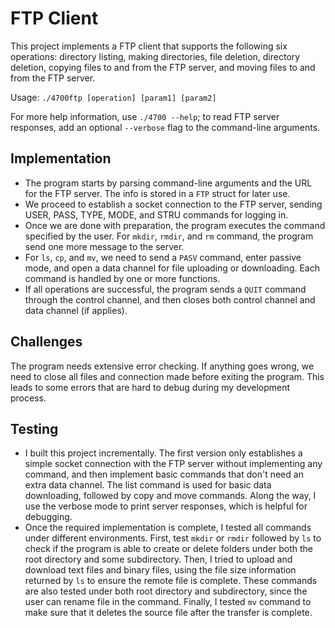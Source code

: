 # FTP Client

This project implements a FTP client that supports the following six operations:
directory listing, making directories, file deletion, directory deletion, copying files to and from the FTP server, and moving files to and from the FTP server.

Usage: `./4700ftp [operation] [param1] [param2]`

For more help information, use `./4700 --help`; to read FTP server responses, add an optional `--verbose` flag to the command-line arguments. 

## Implementation
- The program starts by parsing command-line arguments and the URL for the FTP server. The info is stored in a `FTP` struct for later use.
- We proceed to establish a socket connection to the FTP server, sending USER, PASS, TYPE, MODE, and STRU commands for logging in.
- Once we are done with preparation, the program executes the command specified by the user. For `mkdir`, `rmdir`, and `rm` command, the program send one more message to the server. 
- For `ls`, `cp`, and `mv`, we need to send a `PASV` command, enter passive mode, and open a data channel for file uploading or downloading. Each command is handled by one or more functions.
- If all operations are successful, the program sends a `QUIT` command through the control channel, and then closes both control channel and data channel (if applies).

## Challenges
The program needs extensive error checking. If anything goes wrong, we need to close all files and connection made before exiting the program.
This leads to some errors that are hard to debug during my development process.

## Testing
- I built this project incrementally. The first version only establishes a simple socket connection with the FTP server without implementing any command, and then implement basic commands that don't need an extra data channel. 
The list command is used for basic data downloading, followed by copy and move commands. Along the way, I use the verbose mode to print server responses, which is helpful for debugging. 
- Once the required implementation is complete, I tested all commands under different environments. First, test `mkdir` or `rmdir` followed by `ls` to check if the program is able to create or delete folders under both the root directory and some subdirectory. 
Then, I tried to upload and download text files and binary files, using the file size information returned by `ls` to ensure the remote file is complete. These commands are also tested under both root directory and subdirectory, since the user can rename file in the command.
Finally, I tested `mv` command to make sure that it deletes the source file after the transfer is complete. 
